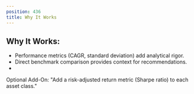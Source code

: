 ```yaml
---
position: 436
title: Why It Works
---
```


## Why It Works:

- Performance metrics (CAGR, standard deviation) add analytical rigor.
- Direct benchmark comparison provides context for recommendations.
- 
Optional Add-On: "Add a risk-adjusted return metric (Sharpe ratio) to each asset class."